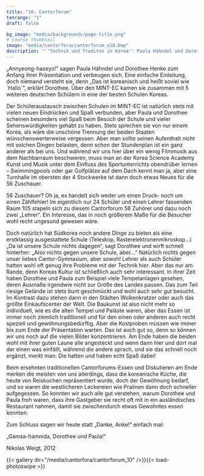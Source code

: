 ```yaml
---
title: "10. Cantorforum"
tenrange: "1"
draft: false

bg_image: "media/backgrounds/page-title.png"
# course thumbnail
image: "media/cantorfora/cantorforum_e10.bmp"
description: "''Technik und Traditon in Korea'' Paula Hähndel und Dorothee Henke"
---
```


„Annyeong-haseyo!“ sagen Paula Hähndel und Dorothee Henke zum Anfang ihrer Präsentation und verbeugen sich. Eine einfache Einleitung, doch niemand versteht sie, denn „Das ist koreanisch und heißt soviel wie ´Hallo´“, erklärt Dorothee. Über den MINT-EC kamen sie zusammen mit 5 weiteren deutschen Schülern in eine der besten Schulen Koreas.

Der Schüleraustausch zwischen Schulen im MINT-EC ist natürlich stets mit vielen neuen Eindrücken und Spaß verbunden, aber Paula und Dorothee scheinen besonders viel Spaß beim Besuch der Schule und vieler Sehenswürdigkeiten gehabt zu haben. Stets sprechen sie von nur einem Korea, als wäre die unschöne Trennung der beiden Staaten wünschenswerterweise vergessen. Aber man sollte seinen Aufenthalt nicht mit solchen Dingen belasten, denn schon der Stundenplan ist ein ganz anderer als bei uns. Und während wir uns hier über ein wenig Filmmusik aus dem Nachbarraum beschweren, muss man an der Korea Science Academy Kunst und Musik unter dem Einfluss des Sportunterrichts obendrüber lernen – Swimmingpools oder gar Golfplätze auf dem Dach kennt man ja, aber eine Turnhalle im obersten der 4 Stockwerke ist dann doch etwas Neues für die 56 Zuschauer.

56 Zuschauer? Oh ja, es handelt sich weder um einen Druck- noch um einen Zählfehler! Im eigentlich nur 24 Schüler und einen Lehrer fassenden Raum 105 stapeln sich zu diesem Cantorforum 56 Zuhörer und dazu noch zwei „Lehrer“. Ein Interesse, das in noch größerem Maße für die Besucher wohl recht ungesund gewesen wäre.

Doch natürlich hat Südkorea noch andere Dinge zu bieten als eine erstklassig ausgestattete Schule (Teleskop, Rasterelektronenmikroskop...) „Da ist unsere Schule nichts dagegen“, sagt Dorothee und wirft schnell hinterher: „Also nichts gegen unsere Schule, aber...“ Natürlich nichts gegen unser liebes Cantor-Gymnasium, aber sowohl Lehrer als auch Schüler hatten wohl oft genug ihre Probleme mit der Technik hier. Aber das nur am Rande, denn Koreas Kultur ist schließlich auch sehr interessant. In ihrer Zeit haben Dorothee und Paula zum Beispiel viele Tempelanlagen gesehen, deren Ausmaße irgendwie nicht zur Größe des Landes passen. Das zum Teil riesige Gelände ist stets bunt geschmückt und wohl auch sehr gut besucht. Im Kontrast dazu stehen dann in den Städten Wolkenkratzer oder auch das größte Einkaufscenter der Welt. Die Baukunst ist also nicht mehr so individuell, wie es die alten Tempel und Paläste waren, aber das Essen ist immer noch ziemlich traditionell und für den einen oder anderen auch recht speziell und gewöhnungsbedürftig. Aber die Kostproben müssen wie immer bis zum Ende der Präsentation warten. Das ist auch gut so, denn so können wir uns noch auf die vielen Bilder konzentrieren. Am Ende haben die beiden wohl mit ihrer guten Laune alle angesteckt und wenn dann hier und dort mal der einen was einfällt, während die andere sprach, und sie das schnell noch ergänzt, merkt man: Die hatten und haben echt Spaß dabei!

Beim ersehnten traditionellen Cantorforums-Essen und Diskutieren am Ende merken die meisten von uns allerdings, dass die koreanische Küche, die heute von Reiskuchen repräsentiert wurde, doch der Gewöhnung bedarf, und so waren die westlicheren Leckereien wie Pralinen dann doch schneller aufgegessen. So konnten wir auch alle gut verstehen, warum Dorothee und Paula froh waren, dass ihre Gastgeber sie recht oft mit in ein ausländisches Restaurant nahmen, damit sie zwischendurch etwas Gewohntes essen konnten.

Zum Schluss sagen wir heute statt „Danke, Anke!“ einfach mal:

„Gamsa-hamnida, Dorothee und Paula!“

Nikolas Weigt, 2012

{{< gallery dir="/media/cantorfora/cantorforum_10" />}}{{< load-photoswipe >}}
